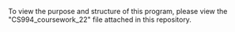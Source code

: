 To view the purpose and structure of this program, please view the "CS994_coursework_22" file attached 
in this repository.
